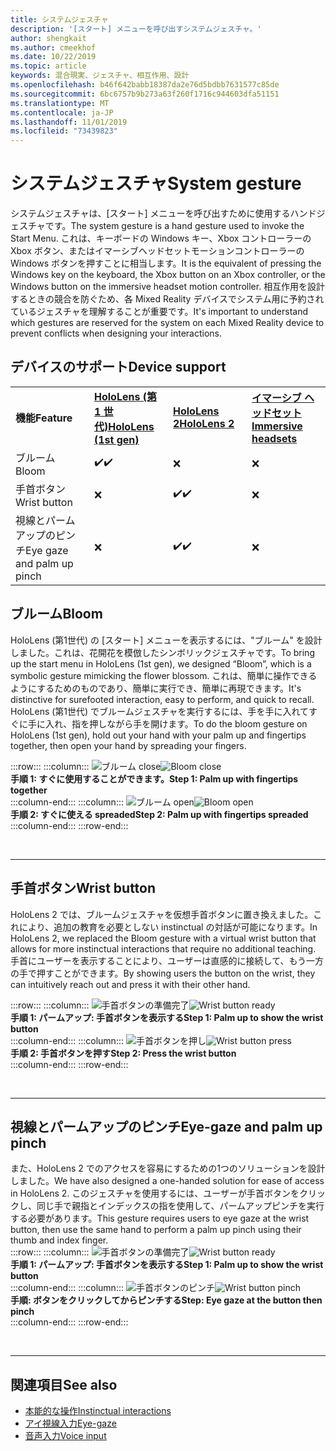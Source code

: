 ```yaml
---
title: システムジェスチャ
description: '[スタート] メニューを呼び出すシステムジェスチャ。'
author: shengkait
ms.author: cmeekhof
ms.date: 10/22/2019
ms.topic: article
keywords: 混合現実、ジェスチャ、相互作用、設計
ms.openlocfilehash: b46f642babb18387da2e76d5bdbb7631577c85de
ms.sourcegitcommit: 6bc6757b9b273a63f260f1716c944603dfa51151
ms.translationtype: MT
ms.contentlocale: ja-JP
ms.lasthandoff: 11/01/2019
ms.locfileid: "73439823"
---
```

# <a name="system-gesture"></a><span data-ttu-id="efcfb-104">システムジェスチャ</span><span class="sxs-lookup"><span data-stu-id="efcfb-104">System gesture</span></span>

<span data-ttu-id="efcfb-105">システムジェスチャは、[スタート] メニューを呼び出すために使用するハンドジェスチャです。</span><span class="sxs-lookup"><span data-stu-id="efcfb-105">The system gesture is a hand gesture used to invoke the Start Menu.</span></span> <span data-ttu-id="efcfb-106">これは、キーボードの Windows キー、Xbox コントローラーの Xbox ボタン、またはイマーシブヘッドセットモーションコントローラーの Windows ボタンを押すことに相当します。</span><span class="sxs-lookup"><span data-stu-id="efcfb-106">It is the equivalent of pressing the Windows key on the keyboard, the Xbox button on an Xbox controller, or the Windows button on the immersive headset motion controller.</span></span> <span data-ttu-id="efcfb-107">相互作用を設計するときの競合を防ぐため、各 Mixed Reality デバイスでシステム用に予約されているジェスチャを理解することが重要です。</span><span class="sxs-lookup"><span data-stu-id="efcfb-107">It's important to understand which gestures are reserved for the system on each Mixed Reality device to prevent conflicts when designing your interactions.</span></span>

## <a name="device-support"></a><span data-ttu-id="efcfb-108">デバイスのサポート</span><span class="sxs-lookup"><span data-stu-id="efcfb-108">Device support</span></span>

<table>
    <colgroup>
    <col width="25%" />
    <col width="25%" />
    <col width="25%" />
    <col width="25%" />
    </colgroup>
    <tr>
        <td><span data-ttu-id="efcfb-109"><strong>機能</strong></span><span class="sxs-lookup"><span data-stu-id="efcfb-109"><strong>Feature</strong></span></span></td>
        <td><span data-ttu-id="efcfb-110"><a href="hololens-hardware-details.md"><strong>HoloLens (第 1 世代)</strong></a></span><span class="sxs-lookup"><span data-stu-id="efcfb-110"><a href="hololens-hardware-details.md"><strong>HoloLens (1st gen)</strong></a></span></span></td>
        <td><span data-ttu-id="efcfb-111"><a href="https://docs.microsoft.com/hololens/hololens2-hardware"><strong>HoloLens 2</strong></span><span class="sxs-lookup"><span data-stu-id="efcfb-111"><a href="https://docs.microsoft.com/hololens/hololens2-hardware"><strong>HoloLens 2</strong></span></span></td>
        <td><span data-ttu-id="efcfb-112"><a href="immersive-headset-hardware-details.md"><strong>イマーシブ ヘッドセット</strong></a></span><span class="sxs-lookup"><span data-stu-id="efcfb-112"><a href="immersive-headset-hardware-details.md"><strong>Immersive headsets</strong></a></span></span></td>
    </tr>
     <tr>
        <td><span data-ttu-id="efcfb-113">ブルーム</span><span class="sxs-lookup"><span data-stu-id="efcfb-113">Bloom</span></span></td>
        <td><span data-ttu-id="efcfb-114">✔️</span><span class="sxs-lookup"><span data-stu-id="efcfb-114">✔️</span></span></td>
        <td>❌</td>
        <td>❌</td>
    </tr>
     <tr>
        <td><span data-ttu-id="efcfb-115">手首ボタン</span><span class="sxs-lookup"><span data-stu-id="efcfb-115">Wrist button</span></span></td>
        <td>❌</td>
        <td><span data-ttu-id="efcfb-116">✔️</span><span class="sxs-lookup"><span data-stu-id="efcfb-116">✔️</span></span></td>
        <td>❌</td>
    </tr>
    <tr>
        <td><span data-ttu-id="efcfb-117">視線とパームアップのピンチ</span><span class="sxs-lookup"><span data-stu-id="efcfb-117">Eye gaze and palm up pinch</span></span></td>
        <td>❌</td>
        <td><span data-ttu-id="efcfb-118">✔️</span><span class="sxs-lookup"><span data-stu-id="efcfb-118">✔️</span></span></td>
        <td>❌</td>
    </tr>
</table>

## <a name="bloom"></a><span data-ttu-id="efcfb-119">ブルーム</span><span class="sxs-lookup"><span data-stu-id="efcfb-119">Bloom</span></span>
<span data-ttu-id="efcfb-120">HoloLens (第1世代) の [スタート] メニューを表示するには、"ブルーム" を設計しました。これは、花開花を模倣したシンボリックジェスチャです。</span><span class="sxs-lookup"><span data-stu-id="efcfb-120">To bring up the start menu in HoloLens (1st gen), we designed “Bloom”, which is a symbolic gesture mimicking the flower blossom.</span></span> <span data-ttu-id="efcfb-121">これは、簡単に操作できるようにするためのものであり、簡単に実行でき、簡単に再現できます。</span><span class="sxs-lookup"><span data-stu-id="efcfb-121">It's distinctive for surefooted interaction, easy to perform, and quick to recall.</span></span> <span data-ttu-id="efcfb-122">HoloLens (第1世代) でブルームジェスチャを実行するには、手を手に入れてすぐに手に入れ、指を押しながら手を開けます。</span><span class="sxs-lookup"><span data-stu-id="efcfb-122">To do the bloom gesture on HoloLens (1st gen), hold out your hand with your palm up and fingertips together, then open your hand by spreading your fingers.</span></span>

:::row:::
    :::column:::
        <span data-ttu-id="efcfb-123">![ブルーム close](images/bloom-close.png)</span><span class="sxs-lookup"><span data-stu-id="efcfb-123">![Bloom close](images/bloom-close.png)</span></span><br>
        <span data-ttu-id="efcfb-124">**手順 1: すぐに使用することができます。**</span><span class="sxs-lookup"><span data-stu-id="efcfb-124">**Step 1: Palm up with fingertips together**</span></span><br>
    :::column-end:::
    :::column:::
        <span data-ttu-id="efcfb-125">![ブルーム open](images/bloom-open.png)</span><span class="sxs-lookup"><span data-stu-id="efcfb-125">![Bloom open](images/bloom-open.png)</span></span><br>
        <span data-ttu-id="efcfb-126">**手順 2: すぐに使える spreaded**</span><span class="sxs-lookup"><span data-stu-id="efcfb-126">**Step 2: Palm up with fingertips spreaded**</span></span><br>
    :::column-end:::
:::row-end:::

<br>

---

## <a name="wrist-button"></a><span data-ttu-id="efcfb-127">手首ボタン</span><span class="sxs-lookup"><span data-stu-id="efcfb-127">Wrist button</span></span>
<span data-ttu-id="efcfb-128">HoloLens 2 では、ブルームジェスチャを仮想手首ボタンに置き換えました。これにより、追加の教育を必要としない instinctual の対話が可能になります。</span><span class="sxs-lookup"><span data-stu-id="efcfb-128">In HoloLens 2, we replaced the Bloom gesture with a virtual wrist button that allows for more instinctual interactions that require no additional teaching.</span></span> <span data-ttu-id="efcfb-129">手首にユーザーを表示することにより、ユーザーは直感的に接続して、もう一方の手で押すことができます。</span><span class="sxs-lookup"><span data-stu-id="efcfb-129">By showing users the button on the wrist, they can intuitively reach out and press it with their other hand.</span></span>

:::row:::
    :::column:::
        <span data-ttu-id="efcfb-130">![手首ボタンの準備完了](images/wrist-button-ready.png)</span><span class="sxs-lookup"><span data-stu-id="efcfb-130">![Wrist button ready](images/wrist-button-ready.png)</span></span><br>
        <span data-ttu-id="efcfb-131">**手順 1: パームアップ: 手首ボタンを表示する**</span><span class="sxs-lookup"><span data-stu-id="efcfb-131">**Step 1: Palm up to show the wrist button**</span></span><br>
    :::column-end:::
    :::column:::
        <span data-ttu-id="efcfb-132">![手首ボタンを押し](images/wrist-button-press.png)</span><span class="sxs-lookup"><span data-stu-id="efcfb-132">![Wrist button press](images/wrist-button-press.png)</span></span><br>
        <span data-ttu-id="efcfb-133">**手順 2: 手首ボタンを押す**</span><span class="sxs-lookup"><span data-stu-id="efcfb-133">**Step 2: Press the wrist button**</span></span><br>
    :::column-end:::
:::row-end:::

<br>

---


## <a name="eye-gaze-and-palm-up-pinch"></a><span data-ttu-id="efcfb-134">視線とパームアップのピンチ</span><span class="sxs-lookup"><span data-stu-id="efcfb-134">Eye-gaze and palm up pinch</span></span>
<span data-ttu-id="efcfb-135">また、HoloLens 2 でのアクセスを容易にするための1つのソリューションを設計しました。</span><span class="sxs-lookup"><span data-stu-id="efcfb-135">We have also designed a one-handed solution for ease of access in HoloLens 2.</span></span> <span data-ttu-id="efcfb-136">このジェスチャを使用するには、ユーザーが手首ボタンをクリックし、同じ手で親指とインデックスの指を使用して、パームアップピンチを実行する必要があります。</span><span class="sxs-lookup"><span data-stu-id="efcfb-136">This gesture requires users to eye gaze at the wrist button, then use the same hand to perform a palm up pinch using their thumb and index finger.</span></span><br>
:::row:::
    :::column:::
        <span data-ttu-id="efcfb-137">![手首ボタンの準備完了](images/wrist-button-ready.png)</span><span class="sxs-lookup"><span data-stu-id="efcfb-137">![Wrist button ready](images/wrist-button-ready.png)</span></span><br>
        <span data-ttu-id="efcfb-138">**手順 1: パームアップ: 手首ボタンを表示する**</span><span class="sxs-lookup"><span data-stu-id="efcfb-138">**Step 1: Palm up to show the wrist button**</span></span><br>
    :::column-end:::
    :::column:::
        <span data-ttu-id="efcfb-139">![手首ボタンのピンチ](images/wrist-button-pinch.png)</span><span class="sxs-lookup"><span data-stu-id="efcfb-139">![Wrist button pinch](images/wrist-button-pinch.png)</span></span><br>
        <span data-ttu-id="efcfb-140">**手順: ボタンをクリックしてからピンチする**</span><span class="sxs-lookup"><span data-stu-id="efcfb-140">**Step: Eye gaze at the button then pinch**</span></span><br>
    :::column-end:::
:::row-end:::

<br>

---

## <a name="see-also"></a><span data-ttu-id="efcfb-141">関連項目</span><span class="sxs-lookup"><span data-stu-id="efcfb-141">See also</span></span>

* [<span data-ttu-id="efcfb-142">本能的な操作</span><span class="sxs-lookup"><span data-stu-id="efcfb-142">Instinctual interactions</span></span>](interaction-fundamentals.md)
* [<span data-ttu-id="efcfb-143">アイ視線入力</span><span class="sxs-lookup"><span data-stu-id="efcfb-143">Eye-gaze</span></span>](eye-tracking.md)
* [<span data-ttu-id="efcfb-144">音声入力</span><span class="sxs-lookup"><span data-stu-id="efcfb-144">Voice input</span></span>](voice-input.md)
